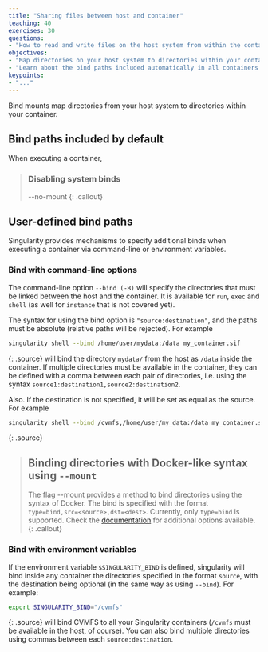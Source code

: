 ```yaml
---
title: "Sharing files between host and container"
teaching: 40
exercises: 30
questions:
- "How to read and write files on the host system from within the container?"
objectives:
- "Map directories on your host system to directories within your container."
- "Learn about the bind paths included automatically in all containers."
keypoints:
- "..."
---
```


Bind mounts map directories from your host system to directories within your container.


## Bind paths included by default

When executing a container,

> ### Disabling system binds
>
> --no-mount
{: .callout}


## User-defined bind paths

Singularity provides mechanisms to specify additional binds when executing a container via command-line
or environment variables.

### Bind with command-line options

The command-line option ``--bind (-B)`` will specify the directories that must be linked between the
host and the container. It is available for ``run``, ``exec`` and ``shell`` (as well for ``instance`` that is
not covered yet).

The syntax for using the bind option is ``"source:destination"``, and the paths must be absolute (relative
paths will be rejected). For example
~~~bash
singularity shell --bind /home/user/mydata:/data my_container.sif
~~~
{: .source}
will bind the directory ``mydata/`` from the host as ``/data`` inside the container. If multiple directories must be
available in the container, they can be defined with a comma between each pair of directories, i.e. using the
syntax ``source1:destination1,source2:destination2``.

Also. If the destination is not specified, it will be set as equal as the source. For example
~~~bash
singularity shell --bind /cvmfs,/home/user/my_data:/data my_container.sif
~~~
{: .source}

> ## Binding directories with Docker-like syntax using ``--mount``
>
> The flag --mount provides a method to bind directories using the syntax of Docker.
> The bind is specified with the format ``type=bind,src=<source>,dst=<dest>``.
> Currently, only ``type=bind`` is supported. Check the
> [documentation](https://apptainer.org/docs/user/main/bind_paths_and_mounts.html#mount-examples) for
> additional options available.
{: .callout}

### Bind with environment variables

If the environment variable ``$SINGULARITY_BIND`` is defined, singularity will bind inside any container
the directories specified in the format ``source``, with the destination being optional (in the same way as using
``--bind``). For example:
~~~bash
export SINGULARITY_BIND="/cvmfs"
~~~
{: .source}
will bind CVMFS to all your Singularity containers (``/cvmfs`` must be available in the host, of course).
You can also bind multiple directories using commas between each ``source:destination``.

